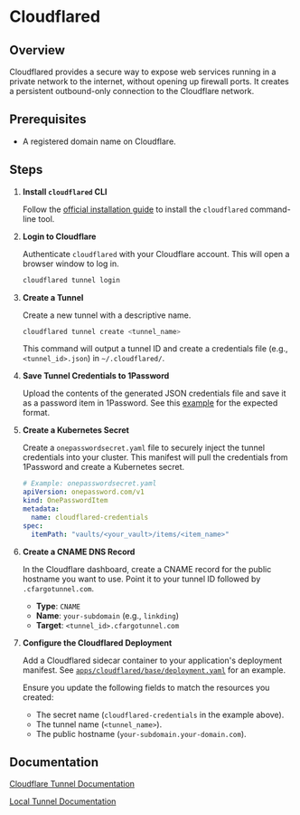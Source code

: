 # Cloudflared

## Overview

Cloudflared provides a secure way to expose web services running in a private network to the internet, without opening up firewall ports. It creates a persistent outbound-only connection to the Cloudflare network.

## Prerequisites

- A registered domain name on Cloudflare.

## Steps

1.  **Install `cloudflared` CLI**

    Follow the [official installation guide](https://developers.cloudflare.com/cloudflare-one/connections/connect-apps/install-and-setup/installation/) to install the `cloudflared` command-line tool.

2.  **Login to Cloudflare**

    Authenticate `cloudflared` with your Cloudflare account. This will open a browser window to log in.
    ```bash
    cloudflared tunnel login
    ```

3.  **Create a Tunnel**

    Create a new tunnel with a descriptive name.
    ```bash
    cloudflared tunnel create <tunnel_name>
    ```
    This command will output a tunnel ID and create a credentials file (e.g., `<tunnel_id>.json`) in `~/.cloudflared/`.

4.  **Save Tunnel Credentials to 1Password**

    Upload the contents of the generated JSON credentials file and save it as a password item in 1Password. See this [example](https://start.1password.com/open/i?a=TG2G6YLPWFCLZO3XBOCX5EM57A&v=ev7crwurs2pgxravkvd2wl4gnm&i=twgplwi5cd6jurm5o7jm3wn4am&h=my.1password.com) for the expected format.

5.  **Create a Kubernetes Secret**

    Create a `onepasswordsecret.yaml` file to securely inject the tunnel credentials into your cluster. This manifest will pull the credentials from 1Password and create a Kubernetes secret.

    ```yaml
    # Example: onepasswordsecret.yaml
    apiVersion: onepassword.com/v1
    kind: OnePasswordItem
    metadata:
      name: cloudflared-credentials
    spec:
      itemPath: "vaults/<your_vault>/items/<item_name>"
    ```

6.  **Create a CNAME DNS Record**

    In the Cloudflare dashboard, create a CNAME record for the public hostname you want to use. Point it to your tunnel ID followed by `.cfargotunnel.com`.

    -   **Type**: `CNAME`
    -   **Name**: `your-subdomain` (e.g., `linkding`)
    -   **Target**: `<tunnel_id>.cfargotunnel.com`

7.  **Configure the Cloudflared Deployment**

    Add a Cloudflared sidecar container to your application's deployment manifest. See [`apps/cloudflared/base/deployment.yaml`](apps/cloudflared/base/deployment.yaml) for an example.

    Ensure you update the following fields to match the resources you created:
    -   The secret name (`cloudflared-credentials` in the example above).
    -   The tunnel name (`<tunnel_name>`).
    -   The public hostname (`your-subdomain.your-domain.com`).

## Documentation

[Cloudflare Tunnel Documentation](https://developers.cloudflare.com/cloudflare-one/networks/connectors/cloudflare-tunnel/)

[Local Tunnel Documentation](https://developers.cloudflare.com/cloudflare-one/networks/connectors/cloudflare-tunnel/do-more-with-tunnels/local-management/create-local-tunnel/)
